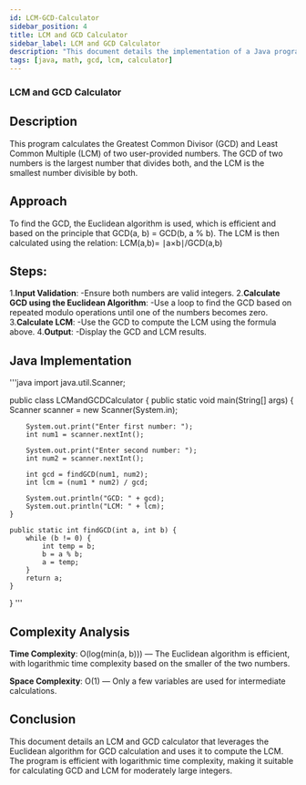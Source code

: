 ```yaml
---
id: LCM-GCD-Calculator
sidebar_position: 4
title: LCM and GCD Calculator
sidebar_label: LCM and GCD Calculator
description: "This document details the implementation of a Java program to calculate the Least Common Multiple (LCM) and Greatest Common Divisor (GCD) of two numbers, along with explanations for the approach and implementation."
tags: [java, math, gcd, lcm, calculator]
---
```

### LCM and GCD Calculator
## Description
This program calculates the Greatest Common Divisor (GCD) and Least Common Multiple (LCM) of two user-provided numbers. The GCD of two numbers is the largest number that divides both, and the LCM is the smallest number divisible by both.

## Approach
To find the GCD, the Euclidean algorithm is used, which is efficient and based on the principle that GCD(a, b) = GCD(b, a % b). The LCM is then calculated using the relation:
LCM(a,b)= ∣a×b∣/GCD(a,b)

## ​Steps:
1.**Input Validation**:
-Ensure both numbers are valid integers.
2.**Calculate GCD using the Euclidean Algorithm**:
-Use a loop to find the GCD based on repeated modulo operations until one of the numbers becomes zero.
3.**Calculate LCM**:
-Use the GCD to compute the LCM using the formula above.
4.**Output**:
-Display the GCD and LCM results.

## Java Implementation
'''java
import java.util.Scanner;

public class LCMandGCDCalculator {
    public static void main(String[] args) {
        Scanner scanner = new Scanner(System.in);

        System.out.print("Enter first number: ");
        int num1 = scanner.nextInt();

        System.out.print("Enter second number: ");
        int num2 = scanner.nextInt();

        int gcd = findGCD(num1, num2);
        int lcm = (num1 * num2) / gcd;

        System.out.println("GCD: " + gcd);
        System.out.println("LCM: " + lcm);
    }

    public static int findGCD(int a, int b) {
        while (b != 0) {
            int temp = b;
            b = a % b;
            a = temp;
        }
        return a;
    }
}
'''
## Complexity Analysis
**Time Complexity**:
O(log(min(a, b))) — The Euclidean algorithm is efficient, with logarithmic time complexity based on the smaller of the two numbers.

**Space Complexity**:
O(1) — Only a few variables are used for intermediate calculations.

## Conclusion
This document details an LCM and GCD calculator that leverages the Euclidean algorithm for GCD calculation and uses it to compute the LCM. The program is efficient with logarithmic time complexity, making it suitable for calculating GCD and LCM for moderately large integers.






